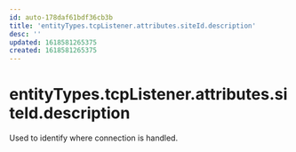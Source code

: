 ```yaml
---
id: auto-178daf61bdf36cb3b
title: 'entityTypes.tcpListener.attributes.siteId.description'
desc: ''
updated: 1618581265375
created: 1618581265375
---
```

# entityTypes.tcpListener.attributes.siteId.description

Used to identify where connection is handled.